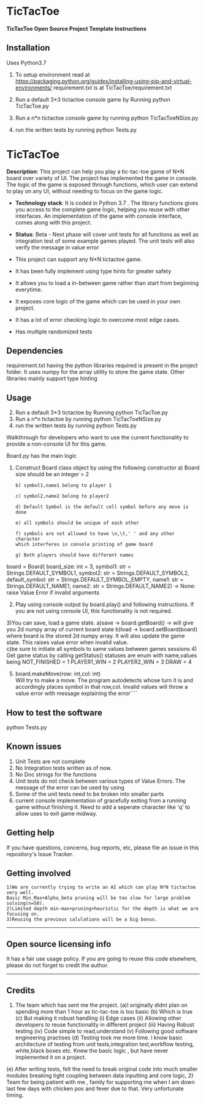 # TicTacToe
#### TicTacToe Open Source Project Template Instructions


## Installation

Uses Python3.7

1) To setup environment  read at https://packaging.python.org/guides/installing-using-pip-and-virtual-environments/
    requirement.txt is at TicTacToe/requirement.txt

2) Run a default 3*3 tictactoe console game by Running  python TicTacToe.py 
3) Run a n*n tictactoe console game  by running  python TicTacToeNSize.py
4) run the written tests by running python Tests.py


# TicTacToe

**Description**:   This project can help you play a tic-tac-toe game of N*N board over 
variety of UI. The project has implemented the game in console. The logic of the game
is exposed through functions, which user can extend to play on any UI, without needing
to focus on the game logic.

  - **Technology stack**: It is coded in Python 3.7 . The library functions gives you access to the complete game logic,
  helping you reuse with other interfaces.  An implementation of the game with console interface,
  comes along with this project.
  
  - **Status**:  Beta - Next phase will cover unit tests for all functions as well 
  as integration test of some example games played. The unit tests will also verify  the message in value error 
  - This project can support any N*N tictactoe game. 
  - It has been fully
  implement using type hints for greater safety
  - It allows you to load a in-between game rather than start from beginning everytime.
  - It exposes core logic of the game which can be used in your own project.
  - It has a lot of error checking logic to overcome most edge cases.
  - Has multiple randomized tests




## Dependencies


requirement.txt having the python libraries required is present in the project folder.
It uses numpy for the array utility to store the game state. 
Other libraries mainly support type hinting



## Usage

2) Run a default 3*3 tictactoe by Running  python TicTacToe.py 
3) Run a n*n tictactoe by running  python TicTacToeNSize.py
4) run the written tests by running python Tests.py


Walkthrough for developers who want to use the current functionality to 
provide a non-console UI for this game.

Board.py has the main logic

1) Construct  Board class object by using the following constructor
       a) Board size should be an integer > 2
       
       b) symbol1,name1 belong to player 1
       
       c) symbol2,name2 belong to player2
       
       d) Default Symbol is the default cell symbol before any move is done
       
       e) all symbols should be unique of each other
       
       f) symbols are not allowed to have \n,\t,' ' and any other character
       which interferes in console printing of game board
       
       g) Both players should have different names      
       
       
       

board = Board( board_size: int = 3, symbol1: str = Strings.DEFAULT_SYMBOL1,
                 symbol2: str = Strings.DEFAULT_SYMBOL2,
                 default_symbol: str = Strings.DEFAULT_SYMBOL_EMPTY,
                 name1: str = Strings.DEFAULT_NAME1, name2: str = Strings.DEFAULT_NAME2) -> None:
                 raise Value Error if invalid arguments
           
                 
2)  Play using console output by 
board.play() and following instructions. If you are not using console UI, this functionality
is not required.

3)You can save, load a game state.
     a)save  -> board.getBoard() -> will give you 2d numpy array 
                                    of current board state
     b)load -> board.setBoard(board) where board is the stored 2d numpy
     array. It will also update the game state. This raises value error when invalid value.     
     c)be sure to initiate all symbols to same values between games sessions
4) Get game status by calling getStatus()
    statuses are enum with name,values being
        NOT_FINISHED = 1
        PLAYER1_WIN = 2
        PLAYER2_WIN = 3
        DRAW = 4
  
5)  board.makeMove(row: int,col: int)     
       Will try to make a move. The program autodetects whose turn it is and accordingly
       places symbol in that row,col. Invalid values will throw a value error with message explaining the error````


## How to test the software

python Tests.py

## Known issues

1) Unit Tests are not complete
2) No Integration tests written as of now. 
3) No Doc strings for the functions
4) Unit tests do not check between various types of Value Errors. The message of the error can be used by using 
5) Some of the unit tests need to be broken into smaller parts 
6) current console implementation of gracefully exiting from a running game without finishing it. Need to add a seperate character like 'q' to allow uses to exit game midway.


## Getting help




If you have questions, concerns, bug reports, etc, please file an issue in this repository's Issue Tracker.


## Getting involved
    1)We are currently trying to write an AI which can play N*N tictactoe very well. 
    Basic Min_Max+Alpha_beta pruning will be too slow for large problem solving(n=50).
    2)Limited depth min-max+pruning+heuristic for the depth is what we are focusing on.
    3)Reusing the previous calulations will be a big bonus.
----

## Open source licensing info
It has a fair use usage policy. If you are going to reuse this code elsewhere, please
do not forget to credit the author. 

----

## Credits 
1) The team which has sent me the project.
  (a)I originally didnt plan on spending more than 1 hour as tic-tac-toe is too basic
  (b) Which is true
  (c) But making it robust handling 
        (i) Edge cases
        (ii) Allowing other developers to reuse functionality in different project
        (iii) Having Robust testing 
        (iv) Code simple to read,understand
        (v) Following good software engineering practises
  (d) Testing took me more time. I know basic architecture of testing 
  from unit tests,integration test,workflow testing, white,black boxes etc.
  Knew the basic logic , but have never implemented it on a project.
  
  (e) After writing tests, felt the need to break 
  original code into much smaller modules breaking tight coupling between 
  data inputting and core logic,
2) Team for being patient with me , family for supporting me when I am down last few days with chicken pox and fever due to that. Very unfortunate timing.
  
   
   

